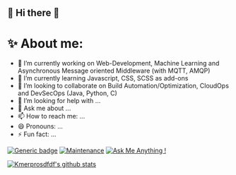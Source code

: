 ## 💫 Hi there  👋

# ✨ About me:

- 🔭 I’m currently working on Web-Development, Machine Learning and Asynchronous Message oriented Middleware (with MQTT, AMQP)
- 🌱 I’m currently learning Javascript, CSS, SCSS as add-ons
- 👯 I’m looking to collaborate on Build Automation/Optimization, CloudOps and DevSecOps (Java, Python, C)
- 🤔 I’m looking for help with ...
- 💬 Ask me about ...
- 📫 How to reach me: ...
- 😄 Pronouns: ...
- ⚡ Fun fact: ...

[![Generic badge](https://img.shields.io/badge/<SUBJECT>-<STATUS>-<COLOR>.svg)](https://shields.io/)      [![Maintenance](https://img.shields.io/badge/Maintained%3F-yes-green.svg)](https://GitHub.com/Naereen/StrapDown.js/graphs/commit-activity)    [![Ask Me Anything !](https://img.shields.io/badge/Ask%20me-anything-1abc9c.svg)](https://GitHub.com/Naereen/ama)

[![Kmerprosdfdf's github stats](https://github-readme-stats.vercel.app/api?username=Kmerpro237&theme=blue-grey)](https://github.com/anuraghazra/github-readme-stats)
